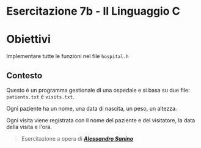 # Esercitazione 7b - Il Linguaggio C

# Obiettivi

Implementare tutte le funzioni nel file `hospital.h`

## Contesto

Questo è un programma gestionale di una ospedale e si basa su due file: `patients.txt` e `visits.txt`.

Ogni paziente ha un nome, una data di nascita, un peso, un altezza.

Ogni visita viene registrata con il nome del paziente e del visitatore, la data della visita e l'ora.


> Esercitazione a opera di [***Alessandro Sanino***](https://linkedin.com/in/alessandrosanino)

